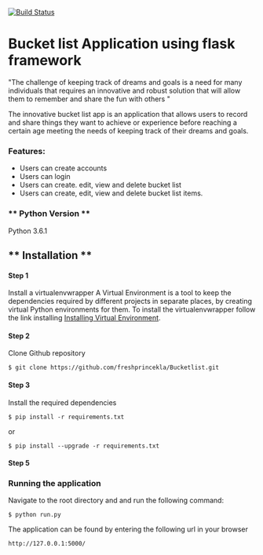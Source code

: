 [![Build Status](https://travis-ci.org/freshprincekla/Bucketlist.svg?branch=master)](https://travis-ci.org/freshprincekla/Bucketlist)
# Bucket list Application using flask framework

"The challenge of keeping track of dreams and goals is a need for many individuals that
requires an innovative and robust solution that will allow them to remember and share
the fun with others "

The innovative bucket list app is an application that allows users  to record and share
things they want to achieve or experience before reaching a certain age meeting the needs
of keeping track of their dreams and goals.

### Features:
* Users can create accounts
* Users can login
* Users can create. edit, view and delete bucket list
* Users can create, edit, view and delete bucket list items.

### ** Python Version **

Python 3.6.1

## ** Installation **

#### Step 1
Install a  virtualenvwrapper
A Virtual Environment is a tool to keep the dependencies required by different projects in separate places, by creating virtual Python environments for them.
To install  the virtualenvwrapper follow the link installing [Installing Virtual Environment](http://docs.python-guide.org/en/latest/dev/virtualenvs/).

#### Step 2
Clone Github repository

```
$ git clone https://github.com/freshprincekla/Bucketlist.git

```

#### Step 3
Install the required dependencies

```
$ pip install -r requirements.txt

```
or

```
$ pip install --upgrade -r requirements.txt

```

#### Step 5
### Running the application
Navigate to the root directory and and run the following command:

```
$ python run.py

```

The application can be found by entering the following url in your browser

```
http://127.0.0.1:5000/

```
